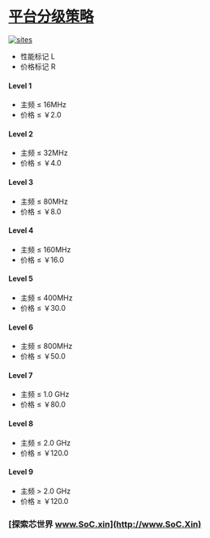 ﻿# [平台分级策略](https://github.com/SoCXin/Level)

[![sites](http://182.61.61.133/link/resources/SoC.png)](http://www.SoC.Xin)

* 性能标记 L
* 价格标记 R

#### Level 1

* 主频 ≤ 16MHz
* 价格 ≤ ￥2.0

#### Level 2

* 主频 ≤ 32MHz
* 价格 ≤ ￥4.0

#### Level 3

* 主频 ≤ 80MHz
* 价格 ≤ ￥8.0

#### Level 4

* 主频 ≤ 160MHz
* 价格 ≤ ￥16.0

#### Level 5

* 主频 ≤ 400MHz
* 价格 ≤ ￥30.0

#### Level 6

* 主频 ≤ 800MHz
* 价格 ≤ ￥50.0

#### Level 7

* 主频 ≤ 1.0 GHz
* 价格 ≤ ￥80.0

#### Level 8

* 主频 ≤ 2.0 GHz
* 价格 ≤ ￥120.0

#### Level 9

* 主频 > 2.0 GHz
* 价格 ≥ ￥120.0


###  [探索芯世界 www.SoC.xin](http://www.SoC.Xin)
